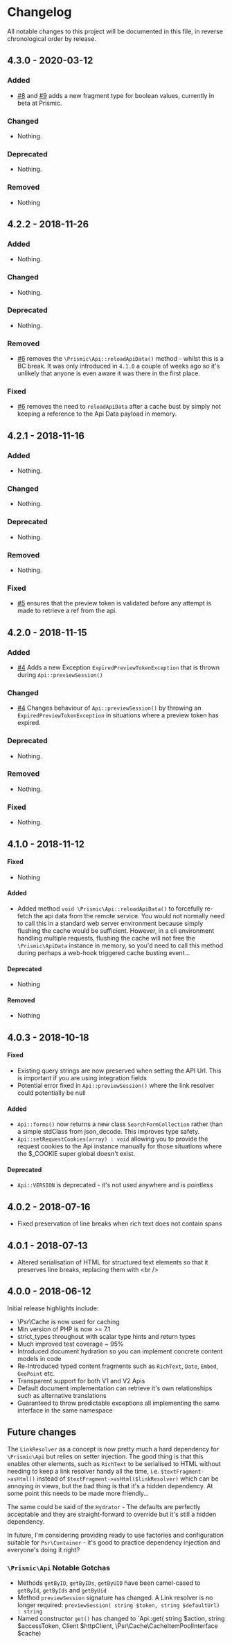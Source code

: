 # Changelog

All notable changes to this project will be documented in this file, in reverse chronological order by release.

## 4.3.0 - 2020-03-12

### Added

- [#8](https://github.com/netglue/prismic-php-kit/pull/8) and [#9](https://github.com/netglue/prismic-php-kit/pull/9) adds a new fragment type for boolean values, currently in beta at Prismic.

### Changed

- Nothing.

### Deprecated

- Nothing.

### Removed

- Nothing


## 4.2.2 - 2018-11-26

### Added

- Nothing.

### Changed

- Nothing.

### Deprecated

- Nothing.

### Removed

- [#6](https://github.com/netglue/prismic-php-kit/pull/6) removes the `\Prismic\Api::reloadApiData()` method - whilst
this is a BC break. It was only introduced in `4.1.0` a couple of weeks ago so it's unlikely that anyone is even aware
it was there in the first place.

### Fixed

- [#6](https://github.com/netglue/prismic-php-kit/pull/6) removes the need to `reloadApiData` after a cache bust by
 simply not keeping a reference to the Api Data payload in memory.

## 4.2.1 - 2018-11-16

### Added

- Nothing.

### Changed

- Nothing.

### Deprecated

- Nothing.

### Removed

- Nothing.

### Fixed

- [#5](https://github.com/netglue/prismic-php-kit/pull/5) ensures that the preview token is validated before any attempt
is made to retrieve a ref from the api.

## 4.2.0 - 2018-11-15

### Added

- [#4](https://github.com/netglue/prismic-php-kit/pull/4) Adds a new Exception `ExpiredPreviewTokenException` that is
thrown during `Api::previewSession()`

### Changed

- [#4](https://github.com/netglue/prismic-php-kit/pull/4) Changes behaviour of `Api::previewSession()` by throwing an
`ExpiredPreviewTokenException` in situations where a preview token has expired.

### Deprecated

- Nothing.

### Removed

- Nothing.

### Fixed

- Nothing.

## 4.1.0 - 2018-11-12

#### Fixed

- Nothing

#### Added

- Added method `void \Prismic\Api::reloadApiData()` to forcefully re-fetch the api data from the remote service. You
 would not normally need to call this in a standard web server environment because simply flushing the cache would be
 sufficient. However, in a cli environment handling multiple requests, flushing the cache will not free the 
 `\Prismic\ApiData` instance in memory, so you'd need to call this method during perhaps a web-hook triggered cache
 busting event… 
 
#### Deprecated

- Nothing

#### Removed

- Nothing

## 4.0.3 - 2018-10-18

#### Fixed

- Existing query strings are now preserved when setting the API Url. This is important if you are using integration fields
- Potential error fixed in `Api::previewSession()` where the link resolver could potentially be null

#### Added
- `Api::forms()` now returns a new class `SearchFormCollection` rather than a simple stdClass from json_decode. This improves type safety. 
- `Api::setRequestCookies(array) : void` allowing you to provide the request cookies to the Api instance manually for those situations where the $_COOKIE super global doesn't exist. 

#### Deprecated
- `Api::VERSION` is deprecated - it's not used anywhere and is pointless


## 4.0.2 - 2018-07-16

- Fixed preservation of line breaks when rich text does not contain spans   

## 4.0.1 - 2018-07-13

- Altered serialisation of HTML for structured text elements so that it preserves line breaks, replacing them with &lt;br /&gt;

## 4.0.0 - 2018-06-12

Initial release highlights include:

- \Psr\Cache is now used for caching
- Min version of PHP is now >= 7.1
- strict_types throughout with scalar type hints and return types
- Much improved test coverage ~ 95%
- Introduced document hydration so you can implement concrete content models in code
- Re-Introduced typed content fragments such as `RichText`, `Date`, `Embed`, `GeoPoint` etc.
- Transparent support for both V1 and V2 Apis
- Default document implementation can retrieve it's own relationships such as alternative translations
- Guaranteed to throw predictable exceptions all implementing the same interface in the same namespace

## Future changes

The `LinkResolver` as a concept is now pretty much a hard dependency for `\Prismic\Api` but relies on setter injection. The good thing is that this enables other elements, such as `RichText` to be serialised to HTML without needing to keep a link resolver handy all the time, i.e. `$textFragment->asHtml()` instead of `$textFragment->asHtml($linkResolver)` which can be annoying in views, but the bad thing is that it's a hidden dependency. At some point this needs to be made more friendly…

The same could be said of the `Hydrator` - The defaults are perfectly acceptable and they are straight-forward to override but it's still a hidden dependency.

In future, I'm considering providing ready to use factories and configuration suitable for `Psr\Container` - it's good to practice dependency injection and everyone's doing it right? 

### `\Prismic\Api` Notable Gotchas

- Methods `getByID`, `getByIDs`, `getByUID` have been camel-cased to `getById`, `getByIds` and `getByUid`
- Method `previewSession` signature has changed. A Link resolver is no longer required: `previewSession( string $token, string $defaultUrl) : string`
- Named constructor `get()` has changed to `Api::get( string $action, string $accessToken, Client $httpClient, \Psr\Cache\CacheItemPoolInterface $cache)
